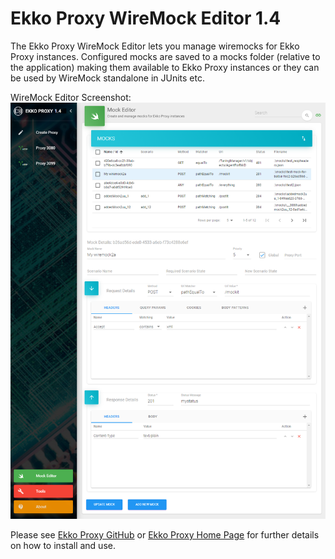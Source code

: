 # Ekko Proxy WireMock Editor 1.4
The Ekko Proxy WireMock Editor lets you manage wiremocks for Ekko Proxy instances. Configured mocks are saved to a mocks folder (relative to the application) making them available to Ekko Proxy instances or they can be used by WireMock standalone in JUnits etc.

WireMock Editor Screenshot:
![Ekko Proxy WireMock editor](./WireMockEditor.png)

Please see [Ekko Proxy GitHub](https://github.com/lcasoft/ekkoproxy) or [Ekko Proxy Home Page](https://www.ekkoproxy.com) for further details on how to install and use.
